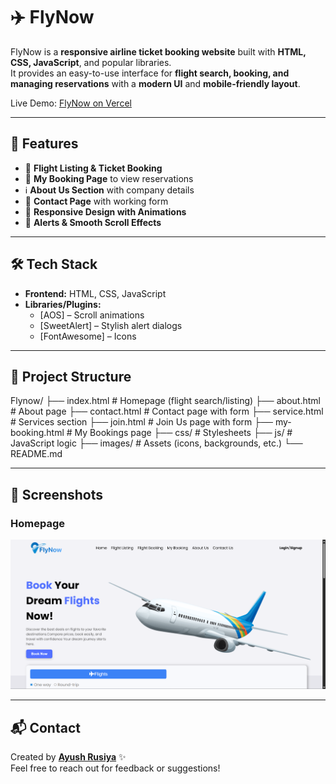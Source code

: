# ✈️ FlyNow

FlyNow is a **responsive airline ticket booking website** built with **HTML, CSS, JavaScript**, and popular libraries.  
It provides an easy-to-use interface for **flight search, booking, and managing reservations** with a **modern UI** and **mobile-friendly layout**.  

 Live Demo: [FlyNow on Vercel](https://fly-now-ebon.vercel.app/)

---

## 🚀 Features
- 🛫 **Flight Listing & Ticket Booking**  
- 📑 **My Booking Page** to view reservations  
- ℹ️ **About Us Section** with company details  
- 📩 **Contact Page** with working form  
- 🎨 **Responsive Design with Animations**  
- 🔔 **Alerts & Smooth Scroll Effects**  

---

## 🛠️ Tech Stack
- **Frontend:** HTML, CSS, JavaScript  
- **Libraries/Plugins:**  
  - [AOS] – Scroll animations  
  - [SweetAlert] – Stylish alert dialogs  
  - [FontAwesome] – Icons   

---

## 📂 Project Structure
Flynow/
├── index.html # Homepage (flight search/listing)
├── about.html # About page
├── contact.html # Contact page with form
├── service.html # Services section
├── join.html # Join Us page with form
├── my-booking.html # My Bookings page
├── css/ # Stylesheets
├── js/ # JavaScript logic
├── images/ # Assets (icons, backgrounds, etc.)
└── README.md

---

## 📸 Screenshots

###  Homepage
![homepage screenshot](./assets/images/home-page.png)

---

## 📬 Contact
Created by **[Ayush Rusiya](https://github.com/ayushrusiya9)** ✨  
Feel free to reach out for feedback or suggestions!